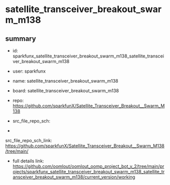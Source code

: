 # satellite_transceiver_breakout_swarm_m138
 
## summary 
* id: sparkfunx_satellite_transceiver_breakout_swarm_m138_satellite_transceiver_breakout_swarm_m138
* user: sparkfunx
* name: satellite_transceiver_breakout_swarm_m138
* board: satellite_transceiver_breakout_swarm_m138
* repo: https://github.com/sparkfunX/Satellite_Transceiver_Breakout__Swarm_M138



* src_file_repo_sch: 
*
 src_file_repo_sch_link: https://github.com/sparkfunX/Satellite_Transceiver_Breakout__Swarm_M138/tree/main/
* full details link: https://github.com/oomlout/oomlout_oomp_project_bot_v_2/tree/main/projects/sparkfunx_satellite_transceiver_breakout_swarm_m138_satellite_transceiver_breakout_swarm_m138/current_version/working  






